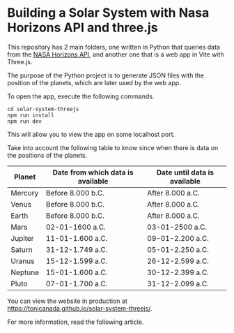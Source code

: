 # Building a Solar System with Nasa Horizons API and three.js

This repository has 2 main folders, one written in Python that queries data from the [NASA Horizons API](https://ssd-api.jpl.nasa.gov/doc/horizons.html), and another one that is a web app in Vite with Three.js.

The purpose of the Python project is to generate JSON files with the position of the planets, which are later used by the web app.

To open the app, execute the following commands.

```
cd solar-system-threejs
npm run install
npm run dev
```

This will allow you to view the app on some localhost port.

Take into account the following table to know since when there is data on the positions of the planets.

| Planet  | Date from which data is available | Date until data is available |
|---------|------------------------------------|-------------------------------|
| Mercury | Before 8.000 b.C.                  | After 8.000 a.C.             |
| Venus   | Before 8.000 b.C.                  | After 8.000 a.C.             |
| Earth   | Before 8.000 b.C.                  | After 8.000 a.C.             |
| Mars    | 02-01-1600 a.C.                    | 03-01-2500 a.C.              |
| Jupiter | 11-01-1.600 a.C.                   | 09-01-2.200 a.C.             |
| Saturn  | 31-12-1.749 a.C.                   | 05-01-2.250 a.C.             |
| Uranus  | 15-12-1.599 a.C.                   | 26-12-2.599 a.C.             |
| Neptune | 15-01-1.600 a.C.                   | 30-12-2.399 a.C.             |
| Pluto   | 07-01-1.700 a.C.                   | 31-12-2.099 a.C.             |

You can view the website in production at https://tonicanada.github.io/solar-system-threejs/.

For more information, read the following article.
